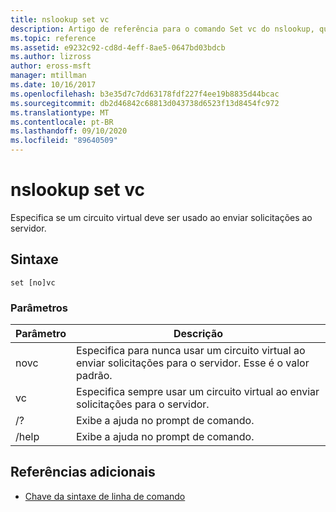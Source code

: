```yaml
---
title: nslookup set vc
description: Artigo de referência para o comando Set vc do nslookup, que especifica se um circuito virtual deve ser usado ao enviar solicitações ao servidor.
ms.topic: reference
ms.assetid: e9232c92-cd8d-4eff-8ae5-0647bd03bdcb
ms.author: lizross
author: eross-msft
manager: mtillman
ms.date: 10/16/2017
ms.openlocfilehash: b3e35d7c7dd63178fdf227f4ee19b8835d44bcac
ms.sourcegitcommit: db2d46842c68813d043738d6523f13d8454fc972
ms.translationtype: MT
ms.contentlocale: pt-BR
ms.lasthandoff: 09/10/2020
ms.locfileid: "89640509"
---
```

# <a name="nslookup-set-vc"></a>nslookup set vc

Especifica se um circuito virtual deve ser usado ao enviar solicitações ao servidor.

## <a name="syntax"></a>Sintaxe

```
set [no]vc
```

### <a name="parameters"></a>Parâmetros


| Parâmetro | Descrição |
| ---------- | ---------- |
| novc | Especifica para nunca usar um circuito virtual ao enviar solicitações para o servidor. Esse é o valor padrão. |
| vc | Especifica sempre usar um circuito virtual ao enviar solicitações para o servidor. |
| /? | Exibe a ajuda no prompt de comando. |
| /help | Exibe a ajuda no prompt de comando. |

## <a name="additional-references"></a>Referências adicionais

- [Chave da sintaxe de linha de comando](command-line-syntax-key.md)
